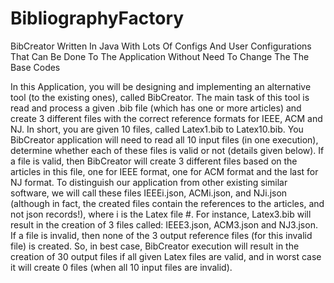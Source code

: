 # BibliographyFactory
BibCreator Written In Java With Lots Of Configs And User Configurations That Can Be Done To The Application Without Need To Change The The Base Codes 


In this Application, you will be designing and implementing an alternative tool (to the existing ones), called BibCreator. The main task of this tool is read and process a given .bib file (which has one or more articles) and create 3 different files with the correct reference formats for IEEE, ACM and NJ.
In short, you are given 10 files, called Latex1.bib to Latex10.bib. You BibCreator application will need to read all 10 input files (in one execution), determine whether each of these files is valid or not (details given below). If a file is valid, then BibCreator will create 3 different files based on the articles in this file, one for IEEE format, one for ACM format and the last for NJ format. To distinguish our application from other existing similar software, we will call these files IEEEi.json, ACMi.json, and NJi.json (although in fact, the created files contain the references to the articles, and not json records!), where i is the Latex file #. For instance, Latex3.bib will result in the creation of 3 files called: IEEE3.json, ACM3.json and NJ3.json. If a file is invalid, then none of the 3 output reference files (for this invalid file) is created. So, in best case, BibCreator execution will result in the creation of 30 output files if all given Latex files are valid, and in worst case it will create 0 files (when all 10 input files are invalid).
